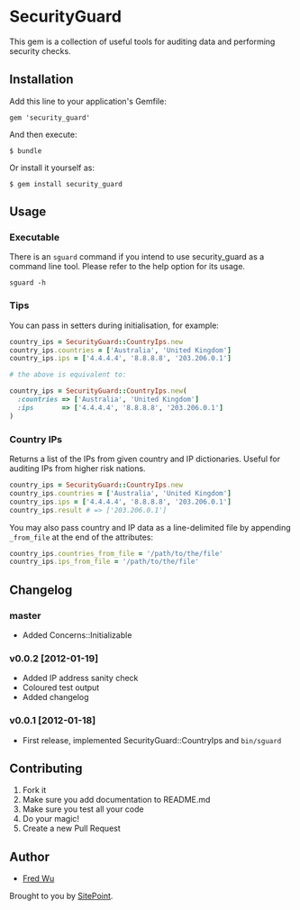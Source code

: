 # SecurityGuard

This gem is a collection of useful tools for auditing data and performing security checks.

## Installation

Add this line to your application's Gemfile:

    gem 'security_guard'

And then execute:

    $ bundle

Or install it yourself as:

    $ gem install security_guard

## Usage

### Executable

There is an `sguard` command if you intend to use security_guard as a command line tool. Please refer to the help option for its usage.

    sguard -h

### Tips

You can pass in setters during initialisation, for example:

```ruby
country_ips = SecurityGuard::CountryIps.new
country_ips.countries = ['Australia', 'United Kingdom']
country_ips.ips = ['4.4.4.4', '8.8.8.8', '203.206.0.1']

# the above is equivalent to:

country_ips = SecurityGuard::CountryIps.new(
  :countries => ['Australia', 'United Kingdom']
  :ips       => ['4.4.4.4', '8.8.8.8', '203.206.0.1']
)
```

### Country IPs

Returns a list of the IPs from given country and IP dictionaries. Useful for auditing IPs from higher risk nations.

```ruby
country_ips = SecurityGuard::CountryIps.new
country_ips.countries = ['Australia', 'United Kingdom']
country_ips.ips = ['4.4.4.4', '8.8.8.8', '203.206.0.1']
country_ips.result # => ['203.206.0.1']
```

You may also pass country and IP data as a line-delimited file by appending `_from_file` at the end of the attributes:

```ruby
country_ips.countries_from_file = '/path/to/the/file'
country_ips.ips_from_file = '/path/to/the/file'
```

## Changelog

### master

- Added Concerns::Initializable

### v0.0.2 [2012-01-19]

- Added IP address sanity check
- Coloured test output
- Added changelog

### v0.0.1 [2012-01-18]

- First release, implemented SecurityGuard::CountryIps and `bin/sguard`

## Contributing

1. Fork it
2. Make sure you add documentation to README.md
3. Make sure you test all your code
4. Do your magic!
5. Create a new Pull Request

## Author

- [Fred Wu](http://fredwu.me/)

Brought to you by [SitePoint](http://www.sitepoint.com/).
